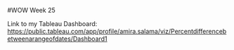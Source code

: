 #WOW Week 25

Link to my Tableau Dashboard:
https://public.tableau.com/app/profile/amira.salama/viz/Percentdifferencebetweenarangeofdates/Dashboard1

